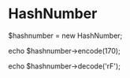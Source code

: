 # HashNumber

$hashnumber = new HashNumber;

echo $hashnumber->encode(170);

echo $hashnumber->decode('rF');
